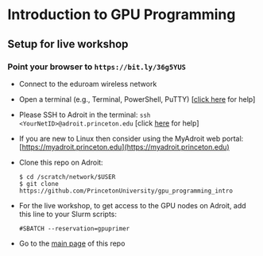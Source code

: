 # Introduction to GPU Programming

## Setup for live workshop

### Point your browser to `https://bit.ly/36g5YUS`

+ Connect to the eduroam wireless network

+ Open a terminal (e.g., Terminal, PowerShell, PuTTY) [<a href="https://researchcomputing.princeton.edu/education/training/hardware-and-software-requirements-picscie-workshops" target="_blank">click here</a> for help]

+ Please SSH to Adroit in the terminal: `ssh <YourNetID>@adroit.princeton.edu` [click [here](https://researchcomputing.princeton.edu/faq/why-cant-i-login-to-a-clu) for help]

+ If you are new to Linux then consider using the MyAdroit web portal: [https://myadroit.princeton.edu](https://myadroit.princeton.edu)

+ Clone this repo on Adroit:

   ```
   $ cd /scratch/network/$USER
   $ git clone https://github.com/PrincetonUniversity/gpu_programming_intro
   ```

+ For the live workshop, to get access to the GPU nodes on Adroit, add this line to your Slurm scripts:

   `#SBATCH --reservation=gpuprimer`

+ Go to the [main page](https://github.com/PrincetonUniversity/gpu_programming_intro) of this repo
